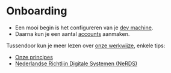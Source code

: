 # Onboarding

- Een mooi begin is het configureren van je [dev machine](dev-machine.md).
- Daarna kun je een aantal [accounts](accounts.md) aanmaken.

Tussendoor kun je meer lezen over [onze werkwijze](../werkwijze/principes.md), enkele tips:

- [Onze principes](../werkwijze/principes.md)
- [Nederlandse Richtlijn Digitale Systemen (NeRDS)](https://minbzk.github.io/NeRDS/)
